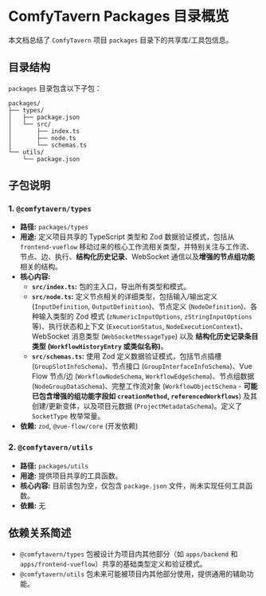 # ComfyTavern Packages 目录概览

本文档总结了 `ComfyTavern` 项目 `packages` 目录下的共享库/工具包信息。

## 目录结构

`packages` 目录包含以下子包：

```
packages/
├── types/
│   ├── package.json
│   └── src/
│       ├── index.ts
│       ├── node.ts
│       └── schemas.ts
└── utils/
    └── package.json
```

## 子包说明

### 1. `@comfytavern/types`

*   **路径:** `packages/types`
*   **用途:** 定义项目共享的 TypeScript 类型和 Zod 数据验证模式，包括从 `frontend-vueflow` 移动过来的核心工作流相关类型，并特别关注与工作流、节点、边、执行、**结构化历史记录**、WebSocket 通信以及**增强的节点组功能**相关的结构。
*   **核心内容:**
    *   **`src/index.ts`:** 包的主入口，导出所有类型和模式。
    *   **`src/node.ts`:** 定义节点相关的详细类型，包括输入/输出定义 (`InputDefinition`, `OutputDefinition`)、节点定义 (`NodeDefinition`)、各种输入类型的 Zod 模式 (`zNumericInputOptions`, `zStringInputOptions` 等)、执行状态和上下文 (`ExecutionStatus`, `NodeExecutionContext`)、WebSocket 消息类型 (`WebSocketMessageType`) 以及 **结构化历史记录条目类型 (`WorkflowHistoryEntry` 或类似名称)**。
    *   **`src/schemas.ts`:** 使用 Zod 定义数据验证模式，包括节点插槽 (`GroupSlotInfoSchema`)、节点接口 (`GroupInterfaceInfoSchema`)、Vue Flow 节点/边 (`WorkflowNodeSchema`, `WorkflowEdgeSchema`)、节点组数据 (`NodeGroupDataSchema`)、完整工作流对象 (`WorkflowObjectSchema` - **可能已包含增强的组功能字段如 `creationMethod`, `referencedWorkflows`**) 及其创建/更新变体，以及项目元数据 (`ProjectMetadataSchema`)。定义了 `SocketType` 枚举常量。
*   **依赖:** `zod`, `@vue-flow/core` (开发依赖)

### 2. `@comfytavern/utils`

*   **路径:** `packages/utils`
*   **用途:** 提供项目共享的工具函数。
*   **核心内容:** 目前该包为空，仅包含 `package.json` 文件，尚未实现任何工具函数。
*   **依赖:** 无

## 依赖关系简述

*   `@comfytavern/types` 包被设计为项目内其他部分（如 `apps/backend` 和 `apps/frontend-vueflow`）共享的基础类型定义和验证模式。
*   `@comfytavern/utils` 包未来可能被项目内其他部分使用，提供通用的辅助功能。